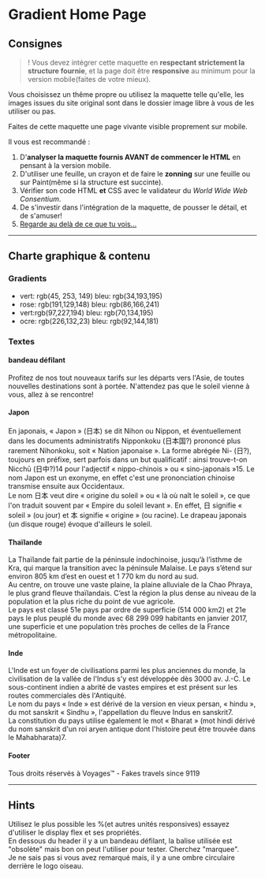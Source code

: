 # Gradient Home Page

## Consignes
>! Vous devez intégrer cette maquette en __respectant strictement la structure fournie__, et la page doit être __responsive__ au minimum pour la version mobile(faites de votre mieux).  

Vous choisissez un thême propre ou utilisez la maquette telle qu'elle, les images issues du site original sont dans le dossier image libre à vous de les utiliser ou pas.  

Faites de cette maquette une page vivante visible proprement sur mobile.  

Il vous est recommandé :
1. D'__analyser la maquette fournis AVANT de commencer le HTML__ en pensant à la version mobile.
2. D'utiliser une feuille, un crayon et de faire le __zonning__ sur une feuille ou sur Paint(même si la structure est succinte).
3. Vérifier son code HTML __et__ CSS avec le validateur du *World Wide Web Consentium*.
4. De s'investir dans l'intégration de la maquette, de pousser le détail, et de s'amuser!
5. [Regarde au delà de ce que tu vois...](https://www.dailymotion.com/video/x2fyeo)

-----------------------------
## Charte graphique & contenu

### Gradients
- vert: rgb(45, 253, 149) bleu: rgb(34,193,195)
- rose: rgb(191,129,148) bleu: rgb(86,166,241)
- vert:rgb(97,227,194) bleu:  rgb(70,134,195)
- ocre: rgb(226,132,23) bleu: rgb(92,144,181)

### Textes
#### bandeau défilant

Profitez de nos tout nouveaux tarifs sur les départs vers l'Asie, de toutes nouvelles destinations sont à portée. N'attendez pas que le soleil vienne à vous, allez à se rencontre!

#### Japon
En japonais, « Japon » (日本) se dit Nihon ou Nippon, et éventuellement dans les documents administratifs Nipponkoku (日本国?) prononcé plus rarement Nihonkoku, soit « Nation japonaise ». La forme abrégée Ni- (日?), toujours en préfixe, sert parfois dans un but qualificatif : ainsi trouve-t-on Nicchū (日中?)14 pour l'adjectif « nippo-chinois » ou « sino-japonais »15. Le nom Japon est un exonyme, en effet c'est une prononciation chinoise transmise ensuite aux Occidentaux.  
Le nom 日本 veut dire « origine du soleil » ou « là où naît le soleil », ce que l'on traduit souvent par « Empire du soleil levant ». En effet, 日 signifie « soleil » (ou jour) et 本 signifie « origine » (ou racine). Le drapeau japonais (un disque rouge) évoque d'ailleurs le soleil. 

#### Thaïlande
La Thaïlande fait partie de la péninsule indochinoise, jusqu’à l’isthme de Kra, qui marque la transition avec la péninsule Malaise. Le pays s’étend sur environ 805 km d’est en ouest et 1 770 km du nord au sud.  
Au centre, on trouve une vaste plaine, la plaine alluviale de la Chao Phraya, le plus grand fleuve thaïlandais. C’est la région la plus dense au niveau de la population et la plus riche du point de vue agricole.  
Le pays est classé 51e pays par ordre de superficie (514 000 km2) et 21e pays le plus peuplé du monde avec 68 299 099 habitants en janvier 2017, une superficie et une population très proches de celles de la France métropolitaine.

#### Inde
L'Inde est un foyer de civilisations parmi les plus anciennes du monde, la civilisation de la vallée de l'Indus s'y est développée dès 3000 av. J.-C. Le sous-continent indien a abrité de vastes empires et est présent sur les routes commerciales dès l'Antiquité.  
Le nom du pays « Inde » est dérivé de la version en vieux persan, « hindu », du mot sanskrit « Sindhu », l'appellation du fleuve Indus en sanskrit7.  
La constitution du pays utilise également le mot « Bharat » (mot hindi dérivé du nom sanskrit d'un roi aryen antique dont l'histoire peut être trouvée dans le Mahabharata)7.
#### Footer
Tous droits réservés à Voyages™ - Fakes travels since 9119

-----------------------------
## Hints
Utilisez le plus possible les %(et autres unités responsives) essayez d'utiliser le display flex et ses propriétés.  
En dessous du header il y a un bandeau défilant, la balise utilisée est "obsolète" mais bon on peut l'utiliser pour tester. Cherchez "marquee".   
Je ne sais pas si vous avez remarqué mais, il y a une ombre circulaire derrière le logo oiseau.  
